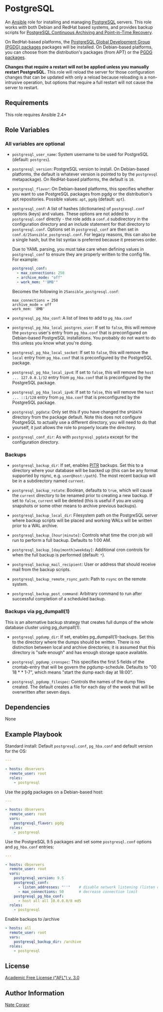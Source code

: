 PostgreSQL
==========

An [Ansible][ansible] role for installing and managing [PostgreSQL][postgresql] servers. This role works with both
Debian and RedHat based systems, and provides backup scripts for [PostgreSQL Continuous Archiving and Point-in-Time
Recovery][postgresql_pitr].

On RedHat-based platforms, the [PostgreSQL Global Development Group (PGDG) packages][pgdg_yum] packages will be
installed. On Debian-based platforms, you can choose from the distribution's packages (from APT) or the [PGDG
packages][pgdg_apt].

[ansible]: http://www.ansible.com/
[postgresql]: http://www.postgresql.org/
[postgresql_pitr]: http://www.postgresql.org/docs/9.4/static/continuous-archiving.html
[pgdg_yum]: http://yum.postgresql.org/
[pgdg_apt]: http://apt.postgresql.org/

**Changes that require a restart will not be applied unless you manually restart PostgreSQL.** This role will reload the
server for those configuration changes that can be updated with only a reload because reloading is a non-intrusive
operation, but options that require a full restart will not cause the server to restart.

Requirements
------------

This role requires Ansible 2.4+

Role Variables
--------------

### All variables are optional ###

- `postgresql_user_name`: System username to be used for PostgreSQL (default: `postgres`).

- `postgresql_version`: PostgreSQL version to install. On Debian-based platforms, the default is whatever version is
  pointed to by the `postgresql` metapackage). On RedHat-based platforms, the default is `10`.

- `postgresql_flavor`: On Debian-based platforms, this specifies whether you want to use PostgreSQL packages from pgdg
  or the distribution's apt repositories. Possible values: `apt`, `pgdg` (default: `apt`).

- `postgresql_conf`: A list of hashes (dictionaries) of `postgresql.conf` options (keys) and values. These options are
  not added to `postgresql.conf` directly - the role adds a `conf.d` subdirectory in the configuration directory and an
  include statement for that directory to `postgresql.conf`. Options set in `postgresql_conf` are then set in
  `conf.d/25ansible_postgresql.conf`. For legacy reasons, this can also be a single hash, but the list syntax is
  preferred because it preserves order.

  Due to YAML parsing, you must take care when defining values in
  `postgresql_conf` to ensure they are properly written to the config file. For
  example:

  ```yaml
  postgresql_conf:
    - max_connections: 250
    - archive_mode: "off"
    - work_mem: "'8MB'"
  ```

  Becomes the following in `25ansible_postgresql.conf`:

  ```
  max_connections = 250
  archive_mode = off
  work_mem: '8MB'
  ```

- `postgresql_pg_hba_conf`: A list of lines to add to `pg_hba.conf`

- `postgresql_pg_hba_local_postgres_user`: If set to `false`, this will remove the `postgres` user's entry from
  `pg_hba.conf` that is preconfigured on Debian-based PostgreSQL installations. You probably do not want to do this
  unless you know what you're doing.

- `postgresql_pg_hba_local_socket`: If set to `false`, this will remove the `local` entry from `pg_hba.conf` that is
  preconfigured by the PostgreSQL package.

- `postgresql_pg_hba_local_ipv4`: If set to `false`, this will remove the `host ... 127.0.0.1/32` entry from
  `pg_hba.conf` that is preconfigured by the PostgreSQL package.

- `postgresql_pg_hba_local_ipv6`: If set to `false`, this will remove the `host ... ::1/128` entry from `pg_hba.conf`
  that is preconfigured by the PostgreSQL package.

- `postgresql_pgdata`: Only set this if you have changed the `$PGDATA` directory from the package default. Note this
  does not configure PostgreSQL to actually use a different directory, you will need to do that yourself, it just allows
  the role to properly locate the directory.

- `postgresql_conf_dir`: As with `postgresql_pgdata` except for the configuration directory.

### Backups ###

- `postgresql_backup_dir`: If set, enables [PITR][postgresql_pitr] backups. Set this to a directory where your database
  will be backed up (this can be any format supported by rsync, e.g. `user@host:/path`). The most recent backup will be
  in a subdirectory named `current`.

- `postgresql_backup_rotate`: Boolean, defaults to `true`, which will cause the `current` directory to be renamed prior
  to creating a new backup. If set to `false`, `current` will be deleted (this is useful if you are using snapshots or
  some other means to archive previous backups).

- `postgresql_backup_local_dir`: Filesystem path on the PostgreSQL server where backup scripts will be placed and
  working WALs will be written prior to a WAL archive.

- `postgresql_backup_[hour|minute]`: Controls what time the cron job will run to perform a full backup. Defaults to 1:00
  AM.

- `postgresql_backup_[day|month|weekday]`: Additional cron controls for when the full backup is performed (default:
  `*`).

- `postgresql_backup_mail_recipient`: User or address that should receive mail from the backup scripts.

- `postgresql_backup_remote_rsync_path`: Path to `rsync` on the remote system.

- `postgresql_backup_post_command`: Arbitrary command to run after successful completion of a scheduled backup.

### Backups via pg_dumpall(1) ###

This is an alternative backup strategy that creates full dumps of the whole database cluster using pg_dumpall(1).

- `postgresql_pgdump_dir`: If set, enables pg_dumpall(1)-backups. Set this to the directory where the dumps should be written. There is no distinction between local and archive directories; it is assumed that this directory is "safe enough" and has enough storage space available.

- `postgresql_pgdump_cronspec`: This specifies the first 5 fields of the crontab-entry that will be govern the pgdump-schedule. Defaults to "00 18 * * 1-7", which means "start the dump each day at 18:00".

- `postgresql_pgdump_filespec`: Controls the names of the dump files created. The default creates a file for each day of the week that will be overwritten after seven days.

Dependencies
------------

None

Example Playbook
----------------

Standard install: Default `postgresql.conf`, `pg_hba.conf` and default version for the OS:

```yaml
---

- hosts: dbservers
  remote_user: root
  roles:
    - postgresql
```

Use the pgdg packages on a Debian-based host:

```yaml
---

- hosts: dbservers
  remote_user: root
  vars:
    postgresql_flavor: pgdg
  roles:
    - postgresql
```

Use the PostgreSQL 9.5 packages and set some `postgresql.conf` options and `pg_hba.conf` entries:

```yaml
---

- hosts: dbservers
  remote_user: root
  vars:
    postgresql_version: 9.5
    postgresql_conf:
      - listen_addresses: "''"    # disable network listening (listen on unix socket only)
      - max_connections: 50       # decrease connection limit
    postgresql_pg_hba_conf:
      - host all all 10.0.0.0/8 md5
  roles:
    - postgresql
```

Enable backups to /archive

```yaml
- hosts: all
  remote_user: root
  vars:
    postgresql_backup_dir: /archive
  roles:
    - postgresql
```

License
-------

[Academic Free License ("AFL") v. 3.0][afl]

[afl]: http://opensource.org/licenses/AFL-3.0

Author Information
------------------

[Nate Coraor](https://github.com/natefoo)  
